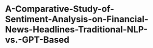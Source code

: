 # A-Comparative-Study-of-Sentiment-Analysis-on-Financial-News-Headlines-Traditional-NLP-vs.-GPT-Based